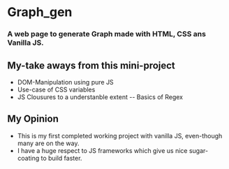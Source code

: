 # Graph_gen
### A web page to generate Graph made with HTML, CSS ans Vanilla JS.

## My-take aways from this mini-project
- DOM-Manipulation using pure JS
- Use-case of CSS variables
- JS Clousures to a understanble extent
-- Basics of Regex

## My Opinion
- This is my first completed working project with vanilla JS, even-though many are on the way.
- I have a huge respect to JS frameworks which give us nice sugar-coating to build faster.
